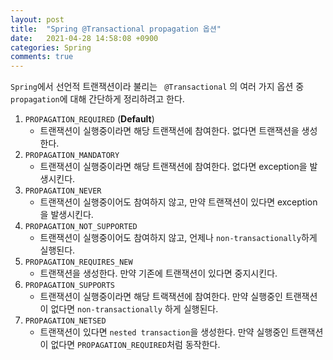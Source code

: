 ```yaml
---
layout: post
title:  "Spring @Transactional propagation 옵션"
date:   2021-04-28 14:58:08 +0900
categories: Spring
comments: true 
---
```


`Spring`에서 선언적 트랜잭션이라 불리는 ` @Transactional` 의 여러 가지 옵션 중 `propagation`에 대해 간단하게 정리하려고 한다.

1. `PROPAGATION_REQUIRED` (**Default**)
   - 트랜잭션이 실행중이라면 해당 트랜잭션에 참여한다. 없다면 트랜잭션을 생성한다.
2. `PROPAGATION_MANDATORY`
   - 트랜잭션이 실행중이라면 해당 트랜잭션에 참여한다. 없다면 exception을 발생시킨다.
3. `PROPAGATION_NEVER`
   - 트랜잭션이 실행중이어도 참여하지 않고, 만약 트랜잭션이 있다면 exception을 발생시킨다.
4. `PROPAGATION_NOT_SUPPORTED`
   - 트랜잭션이 실행중이어도 참여하지 않고, 언제나 `non-transactionally`하게 실행된다.
5. `PROPAGATION_REQUIRES_NEW`
   - 트랜잭션을 생성한다. 만약 기존에 트랜잭션이 있다면 중지시킨다.
6. `PROPAGATION_SUPPORTS`
   - 트랜잭션이 실행중이라면 해당 트랙잭션에 참여한다. 만약 실행중인 트랜잭션이 없다면 `non-transactionally` 하게 실행된다.
7. `PROPAGATION_NETSED`
   - 트랜잭션이 있다면 `nested transaction`을 생성한다. 만약 실행중인 트랜잭션이 없다면 `PROPAGATION_REQUIRED`처럼 동작한다.

